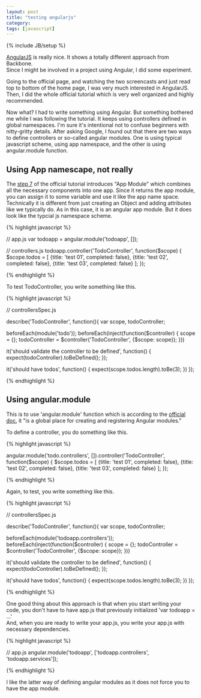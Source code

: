 ```yaml
---
layout: post
title: "testing angularjs"
category: 
tags: [javascript]
---
```

{% include JB/setup %}

[AngularJS](http://angularjs.org/) is really nice. It shows a totally different approach from Backbone.  
Since I might be involved in a project using Angular, I did some experiment.

Going to the official page, and watching the two screencasts and just read top to bottom of the home page, I was very much interested in AngularJS. Then, I did the whole official tutorial which is very well organized and highly recommended.

Now what? I had to write something using Angular. But something bothered me while I was following the tutorial. It keeps using controllers defined in global namespaces. I'm sure it's intentional not to confuse beginners with nitty-gritty details. After asking Google, I found out that there are two ways to define controllers or so-called angular modules. One is using typical javascript scheme, using app namespace, and the other is using angular.module function.

## Using App namescape, not really

The [step 7](http://docs.angularjs.org/tutorial/step_07) of the official tutorial introduces "App Module" which combines all the necessary components into one app. Since it returns the app module, you can assign it to some variable and use it like the app name space. Technically it is different from just creating an Object and adding attributes like we typically do. As in this case, it is an angular app module. But it does look like the typcial js namespace scheme.

{% highlight javascript %}

// app.js
var todoapp = angular.module('todoapp', []);

// controllers.js
todoapp.controller('TodoController', function($scope) {
  $scope.todos = [
    {title: 'test 01', completed: false},
    {title: 'test 02', completed: false},
    {title: 'test 03', completed: false}
  ];
});

{% endhighlight %}

To test TodoController, you write something like this.

{% highlight  javascript %}

// controllersSpec.js

describe('TodoController', function(){
  var scope, todoController;

  beforeEach(module('todo'));
  beforeEach(inject(function($controller) {
    scope = {};
    todoController = $controller('TodoController', {$scope: scope});
  }))

  it('should validate the controller to be defined', function() {
    expect(todoController).toBeDefined();
  });

  it('should have todos', function() {
    expect(scope.todos.length).toBe(3);
  })
});

{% endhighlight %}

## Using angular.module

This is to use 'angular.module' function which is according to the [official doc](http://docs.angularjs.org/api/angular.module), it "is a global place for creating and registering Angular modules."

To define a controller, you do something like this.

{% highlight javascript %}

angular.module('todo.controllers', []).controller('TodoController', function($scope) {
  $scope.todos = [
    {title: 'test 01', completed: false},
    {title: 'test 02', completed: false},
    {title: 'test 03', completed: false}
  ];
});

{% endhighlight %}

Again, to test, you write something like this.

{% highlight javascript %}

// controllersSpec.js

describe('TodoController', function(){
  var scope, todoController;

  beforeEach(module('todoapp.controllers'));
  beforeEach(inject(function($controller) {
    scope = {};
    todoController = $controller('TodoController', {$scope: scope});
  }))

  it('should validate the controller to be defined', function() {
    expect(todoController).toBeDefined();
  });

  it('should have todos', function() {
    expect(scope.todos.length).toBe(3);
  })
});

{% endhighlight %}

One good thing about this approach is that when you start writing your code, you don't have to have app.js that previously initialized 'var todoapp = ...'  
And, when you are ready to write your app.js, you write your app.js with necessary dependencies.

{% highlight javascript %}

// app.js
angular.module('todoapp', ['todoapp.controllers', 'todoapp.services']);

{% endhighlight %}

I like the latter way of defining angular modules as it does not force you to have the app module.  

